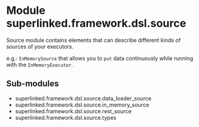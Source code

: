 Module superlinked.framework.dsl.source
=======================================
Source module contains elements that can describe different kinds of sources of your executors.

e.g.: `InMemorySource` that allows you to `put` data continuously while running with the `InMemoryExecutor`.

Sub-modules
-----------
* superlinked.framework.dsl.source.data_loader_source
* superlinked.framework.dsl.source.in_memory_source
* superlinked.framework.dsl.source.rest_source
* superlinked.framework.dsl.source.types